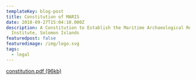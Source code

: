 ```yaml
---
templateKey: blog-post
title: Constitution of MARIS
date: 2018-09-27T15:04:10.000Z
description: A Constitution to Establish the Maritime Archaeological Research
  Institute, Solomon Islands
featuredpost: false
featuredimage: /img/logo.svg
tags:
  - legal
---
```

[c﻿onstitution.pdf (96kb)](/img/constitution.pdf)
